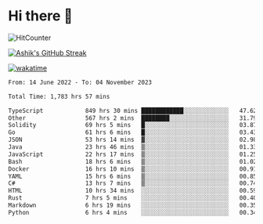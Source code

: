 # Hi there 👋

![HitCounter](https://hits.seeyoufarm.com/api/count/incr/badge.svg?url=https%3A%2F%2Fgithub.com%2Fashrhmn1212%2Fhit-counter)

<!-- ![Contribution Graph](https://github-readme-activity-graph.cyclic.app/graph?username=ashrhmn) -->


<!-- [![Top Langs](https://github-readme-stats.vercel.app/api/top-langs/?username=ashrhmn&layout=compact&theme=synthwave&langs_count=10&card_width=445)](https://github.com/anuraghazra/github-readme-stats) -->

[![Ashik's GitHub Streak](https://github-readme-streak-stats.herokuapp.com/?user=ashrhmn&theme=blood&fire=DD7F1C&background=151515&dates=9f9f9f&border=DD2727)](https://git.io/streak-stats)

<!-- ![Ashik's GitHub stats](https://github-readme-stats.vercel.app/api/?username=ashrhmn&show_icons=true&title_color=fff&icon_color=79ff97&text_color=9f9f9f&bg_color=151515) -->

[![wakatime](https://wakatime.com/badge/user/3df86613-ba63-4631-8e65-0ff18e7becad.svg)](https://wakatime.com/@3df86613-ba63-4631-8e65-0ff18e7becad)

<!--START_SECTION:waka-->

```txt
From: 14 June 2022 - To: 04 November 2023

Total Time: 1,783 hrs 57 mins

TypeScript            849 hrs 30 mins ████████████░░░░░░░░░░░░░   47.62 %
Other                 567 hrs 2 mins  ████████░░░░░░░░░░░░░░░░░   31.79 %
Solidity              69 hrs 5 mins   █░░░░░░░░░░░░░░░░░░░░░░░░   03.87 %
Go                    61 hrs 6 mins   █░░░░░░░░░░░░░░░░░░░░░░░░   03.43 %
JSON                  53 hrs 14 mins  ▓░░░░░░░░░░░░░░░░░░░░░░░░   02.98 %
Java                  23 hrs 46 mins  ▒░░░░░░░░░░░░░░░░░░░░░░░░   01.33 %
JavaScript            22 hrs 17 mins  ▒░░░░░░░░░░░░░░░░░░░░░░░░   01.25 %
Bash                  18 hrs 6 mins   ▒░░░░░░░░░░░░░░░░░░░░░░░░   01.02 %
Docker                16 hrs 10 mins  ▒░░░░░░░░░░░░░░░░░░░░░░░░   00.91 %
YAML                  15 hrs 6 mins   ▒░░░░░░░░░░░░░░░░░░░░░░░░   00.85 %
C#                    13 hrs 7 mins   ▒░░░░░░░░░░░░░░░░░░░░░░░░   00.74 %
HTML                  10 hrs 34 mins  ░░░░░░░░░░░░░░░░░░░░░░░░░   00.59 %
Rust                  7 hrs 5 mins    ░░░░░░░░░░░░░░░░░░░░░░░░░   00.40 %
Markdown              6 hrs 19 mins   ░░░░░░░░░░░░░░░░░░░░░░░░░   00.35 %
Python                6 hrs 4 mins    ░░░░░░░░░░░░░░░░░░░░░░░░░   00.34 %
```

<!--END_SECTION:waka-->


<!--### Most Used Languages
<img src="https://wakatime.com/share/@ashrhmn/24ecb986-5bf8-4607-af7f-0aab08908d8c.png" />

### Favourite Tools
<img src="https://wakatime.com/share/@ashrhmn/f4e08015-f3bc-460a-9228-95a3ba11c604.png" />-->
